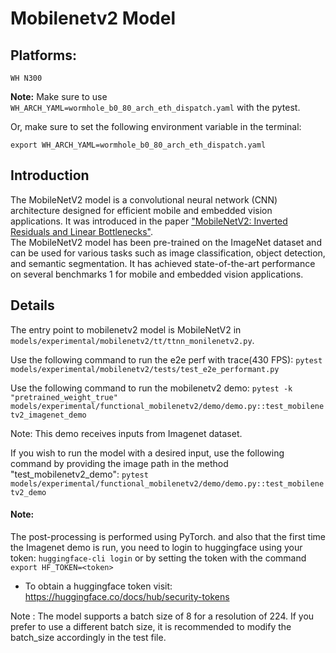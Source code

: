 # Mobilenetv2 Model

## Platforms:
    WH N300

**Note:** Make sure to use `WH_ARCH_YAML=wormhole_b0_80_arch_eth_dispatch.yaml` with the pytest.

Or, make sure to set the following environment variable in the terminal:
```
export WH_ARCH_YAML=wormhole_b0_80_arch_eth_dispatch.yaml
```

## Introduction
The MobileNetV2 model is a convolutional neural network (CNN) architecture designed for efficient mobile and embedded vision applications. It was introduced in the paper ["MobileNetV2: Inverted Residuals and Linear Bottlenecks"](https://arxiv.org/abs/1801.04381). </br>
The MobileNetV2 model has been pre-trained on the ImageNet dataset and can be used for various tasks such as image classification, object detection, and semantic segmentation. It has achieved state-of-the-art performance on several benchmarks 1 for mobile and embedded vision applications.

## Details
The entry point to mobilenetv2 model is MobileNetV2 in `models/experimental/mobilenetv2/tt/ttnn_monilenetv2.py`.

Use the following command to run the e2e perf with trace(430 FPS):
`pytest models/experimental/mobilenetv2/tests/test_e2e_performant.py`

Use the following command to run the mobilenetv2 demo:
`pytest -k "pretrained_weight_true" models/experimental/functional_mobilenetv2/demo/demo.py::test_mobilenetv2_imagenet_demo`

Note: This demo receives inputs from Imagenet dataset.

If you wish to run the model with a desired input, use the following command by providing the image path in the method "test_mobilenetv2_demo": `pytest models/experimental/functional_mobilenetv2/demo/demo.py::test_mobilenetv2_demo`

#### Note:
The post-processing is performed using PyTorch. and also that the first time the Imagenet demo is run, you need to login to huggingface using your token: `huggingface-cli login` or by setting the token with the command `export HF_TOKEN=<token>`
- To obtain a huggingface token visit: https://huggingface.co/docs/hub/security-tokens

Note : The model supports a batch size of 8 for a resolution of 224. If you prefer to use a different batch size, it is recommended to modify the batch_size accordingly in the test file.
